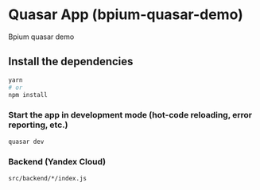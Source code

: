 # Quasar App (bpium-quasar-demo)

Bpium quasar demo

## Install the dependencies

```bash
yarn
# or
npm install
```

### Start the app in development mode (hot-code reloading, error reporting, etc.)

```bash
quasar dev
```

### Backend (Yandex Cloud)

```bash
src/backend/*/index.js
```

